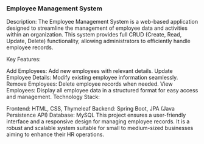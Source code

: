 <h3>Employee Management System</h3>

Description:
The Employee Management System is a web-based application designed to streamline the management of employee data and activities within an organization. This system provides full CRUD (Create, Read, Update, Delete) functionality, allowing administrators to efficiently handle employee records.

Key Features:

Add Employees: Add new employees with relevant details.
Update Employee Details: Modify existing employee information seamlessly.
Remove Employees: Delete employee records when needed.
View Employees: Display all employee data in a structured format for easy access and management.
Technology Stack:

Frontend: HTML, CSS, Thymeleaf
Backend: Spring Boot, JPA (Java Persistence API)
Database: MySQL
This project ensures a user-friendly interface and a responsive design for managing employee records. It is a robust and scalable system suitable for small to medium-sized businesses aiming to enhance their HR operations.
